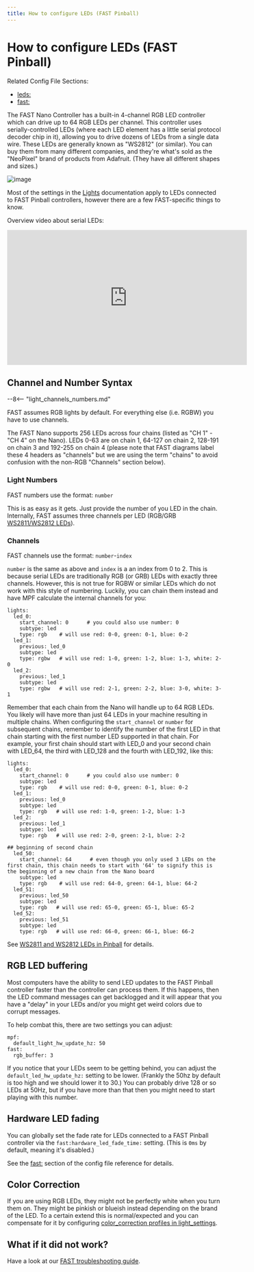 ```yaml
---
title: How to configure LEDs (FAST Pinball)
---
```


# How to configure LEDs (FAST Pinball)


Related Config File Sections:

* [leds:](../../config/leds.md)
* [fast:](../../config/fast.md)

The FAST Nano Controller has a built-in 4-channel RGB LED controller
which can drive up to 64 RGB LEDs per channel. This controller uses
serially-controlled LEDs (where each LED element has a little serial
protocol decoder chip in it), allowing you to drive dozens of LEDs from
a single data wire. These LEDs are generally known as "WS2812" (or
similar). You can buy them from many different companies, and they're
what's sold as the "NeoPixel" brand of products from Adafruit. (They
have all different shapes and sizes.)

![image](../images/fast-nano.png)

Most of the settings in the [Lights](../../mechs/lights/index.md) documentation apply to LEDs connected to FAST Pinball
controllers, however there are a few FAST-specific things to know.

Overview video about serial LEDs:

<div class="video-wrapper">
<iframe width="560" height="315" src="https://www.youtube.com/embed/Q9BG9T7Kj4A" title="YouTube video player" frameborder="0" allow="accelerometer; autoplay; clipboard-write; encrypted-media; gyroscope; picture-in-picture" allowfullscreen></iframe>
</div>

## Channel and Number Syntax

--8<-- "light_channels_numbers.md"

FAST assumes RGB lights by default. For everything else (i.e. RGBW) you
have to use channels.

The FAST Nano supports 256 LEDs across four chains (listed as "CH 1" -
"CH 4" on the Nano). LEDs 0-63 are on chain 1, 64-127 on chain 2,
128-191 on chain 3 and 192-255 on chain 4 (please note that FAST
diagrams label these 4 headers as "channels" but we are using the term
"chains" to avoid confusion with the non-RGB "Channels" section
below).

### Light Numbers

FAST numbers use the format: `number`

This is as easy as it gets. Just provide the number of you LED in the
chain. Internally, FAST assumes three channels per LED (RGB/GRB
[WS2811/WS2812 LEDs](../../mechs/lights/ws2812.md)).

### Channels

FAST channels use the format: `number`-`index`

`number` is the same as above and `index` is a an index from 0 to 2.
This is because serial LEDs are traditionally RGB (or GRB) LEDs with
exactly three channels. However, this is not true for RGBW or similar
LEDs which do not work with this style of numbering. Luckily, you can
chain them instead and have MPF calculate the internal channels for you:

``` mpf-config
lights:
  led_0:
    start_channel: 0      # you could also use number: 0
    subtype: led
    type: rgb    # will use red: 0-0, green: 0-1, blue: 0-2
  led_1:
    previous: led_0
    subtype: led
    type: rgbw   # will use red: 1-0, green: 1-2, blue: 1-3, white: 2-0
  led_2:
    previous: led_1
    subtype: led
    type: rgbw   # will use red: 2-1, green: 2-2, blue: 3-0, white: 3-1
```

Remember that each chain from the Nano will handle up to 64 RGB LEDs. You likely will have more than just 64 LEDs in your machine resulting in multiple chains. When configuring the `start_channel` or `number` for subsequent chains, remember to identify the number of the first LED in that chain starting with the first number LED supported in that chain. For example, your first chain should start with LED_0 and your second chain with LED_64, the third with LED_128 and the fourth with LED_192, like this:

``` mpf-config
lights:
  led_0:
    start_channel: 0      # you could also use number: 0
    subtype: led
    type: rgb    # will use red: 0-0, green: 0-1, blue: 0-2
  led_1:
    previous: led_0
    subtype: led
    type: rgb   # will use red: 1-0, green: 1-2, blue: 1-3
  led_2:
    previous: led_1
    subtype: led
    type: rgb   # will use red: 2-0, green: 2-1, blue: 2-2

## beginning of second chain
  led_50:
    start_channel: 64      # even though you only used 3 LEDs on the first chain, this chain needs to start with '64' to signify this is the beginning of a new chain from the Nano board
    subtype: led
    type: rgb    # will use red: 64-0, green: 64-1, blue: 64-2
  led_51:
    previous: led_50
    subtype: led
    type: rgb   # will use red: 65-0, green: 65-1, blue: 65-2
  led_52:
    previous: led_51
    subtype: led
    type: rgb   # will use red: 66-0, green: 66-1, blue: 66-2
```

See [WS2811 and WS2812 LEDs in Pinball](../../mechs/lights/ws2812.md) for details.

## RGB LED buffering

Most computers have the ability to send LED updates to the FAST Pinball
controller faster than the controller can process them. If this happens,
then the LED command messages can get backlogged and it will appear that
you have a "delay" in your LEDs and/or you might get weird colors due
to corrupt messages.

To help combat this, there are two settings you can adjust:

``` mpf-config
mpf:
  default_light_hw_update_hz: 50
fast:
  rgb_buffer: 3
```

If you notice that your LEDs seem to be getting behind, you can adjust
the `default_led_hw_update_hz:` setting to be lower. (Frankly the 50hz
by default is too high and we should lower it to 30.) You can probably
drive 128 or so LEDs at 50Hz, but if you have more than that then you
might need to start playing with this number.

## Hardware LED fading

You can globally set the fade rate for LEDs connected to a FAST Pinball
controller via the `fast:hardware_led_fade_time:` setting. (This is
`0ms` by default, meaning it's disabled.)

See the [fast:](../../config/fast.md) section of the
config file reference for details.

## Color Correction

If you are using RGB LEDs, they might not be perfectly white when you
turn them on. They might be pinkish or blueish instead depending on the
brand of the LED. To a certain extend this is normal/expected and you
can compensate for it by configuring
[color_correction profiles in light_settings](../../config/light_settings.md).

## What if it did not work?

Have a look at our
[FAST troubleshooting guide](../../troubleshooting/index.md).

